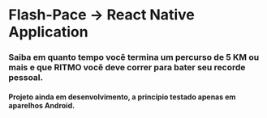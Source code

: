 # Flash-Pace -> React Native Application
### Saiba em quanto tempo você termina um percurso de 5 KM ou mais e que RITMO você deve correr para bater seu recorde pessoal.
#### Projeto ainda em desenvolvimento, a princípio testado apenas em aparelhos Android.
